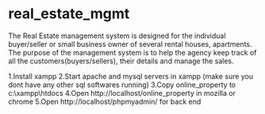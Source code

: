 # real_estate_mgmt
The Real Estate management system is designed for the individual buyer/seller or small business owner of several rental houses, apartments. The purpose of the management system is to help the agency keep track of all the customers(buyers/sellers), their details and manage the sales.

1.Install xampp 
2.Start apache and mysql servers in xampp (make sure you dont have any other sql softwares running)
3.Copy online_property to c:\xampp\htdocs
4.Open http://localhost/online_property in mozilla or chrome 
5.Open http://localhost/phpmyadmin/ for back end 
